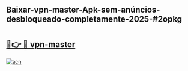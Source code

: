 ## Baixar-vpn-master-Apk-sem-anúncios-desbloqueado-completamente-2025-#2opkg

# <h2><a href="https://ainizakaria.my?title=vpn-master&ref=20M">🔗👉 🔴 vpn-master</a></h2>

[![acn](https://github.com/user-attachments/assets/0f9c940e-d8b0-45ae-aac7-cd30a18b3e1c)](https://ainizakaria.my?title=vpn-master&ref=20M)


